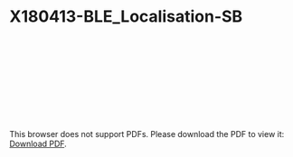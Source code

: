 # X180413-BLE_Localisation-SB

<object data="https://github.com/Leg0shii/X180413-BLE_Localisation-SB/blob/main/BLE_Presentation.pdf" type="application/pdf" width="700px" height="700px">
    <embed src="https://github.com/Leg0shii/X180413-BLE_Localisation-SB/blob/main/BLE_Presentation.pdf">
        <p>This browser does not support PDFs. Please download the PDF to view it: <a href="https://github.com/Leg0shii/X180413-BLE_Localisation-SB/blob/main/BLE_Presentation.pdf">Download PDF</a>.</p>
    </embed>
</object>
